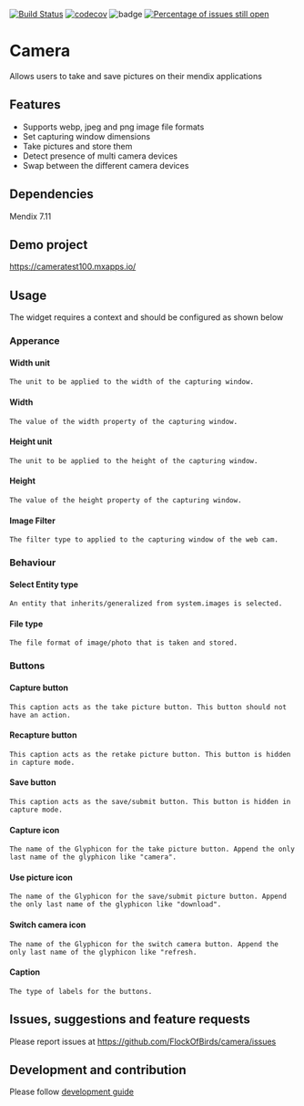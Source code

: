 [![Build Status](https://travis-ci.org/FlockOfBirds/camera.svg?branch=feature%2Finitial)](https://travis-ci.org/FlockOfBirds/camera "Travis build status")
[![codecov](https://codecov.io/gh/flockofbirds/camera/graph/badge.svg?/branch=feature%2Finitial)](https://codecov.io/gh/flockofbirds/camera "Percentage of code coverage")
![badge](https://img.shields.io/badge/mendix-7.11.0-green.svg)
[![Percentage of issues still open](http://isitmaintained.com/badge/open/FlockOfBirds/camera.svg)](http://isitmaintained.com/project/FlockOfBirds/camera "Percentage of issues still open")

# Camera
Allows users to take and save pictures on their mendix applications

## Features
* Supports webp, jpeg and png image file formats
* Set capturing window dimensions
* Take pictures and store them
* Detect presence of multi camera devices
* Swap between the different camera devices

## Dependencies
Mendix 7.11

## Demo project
https://cameratest100.mxapps.io/

## Usage
The widget requires a context and should be configured as shown below
 ### Apperance
  #### Width unit
    The unit to be applied to the width of the capturing window.
 #### Width
    The value of the width property of the capturing window.
 #### Height unit
    The unit to be applied to the height of the capturing window.
 #### Height
    The value of the height property of the capturing window.
 #### Image Filter
    The filter type to applied to the capturing window of the web cam.
### Behaviour
 #### Select Entity type
    An entity that inherits/generalized from system.images is selected.
 #### File type
    The file format of image/photo that is taken and stored.
### Buttons
 #### Capture button
    This caption acts as the take picture button. This button should not have an action.
 #### Recapture button
    This caption acts as the retake picture button. This button is hidden in capture mode.
 #### Save button
    This caption acts as the save/submit button. This button is hidden in capture mode.
 #### Capture icon
    The name of the Glyphicon for the take picture button. Append the only last name of the glyphicon like "camera".
 #### Use picture icon
    The name of the Glyphicon for the save/submit picture button. Append the only last name of the glyphicon like "download".
 #### Switch camera icon
    The name of the Glyphicon for the switch camera button. Append the only last name of the glyphicon like "refresh.
 #### Caption
    The type of labels for the buttons.

## Issues, suggestions and feature requests
Please report issues at https://github.com/FlockOfBirds/camera/issues

## Development and contribution
Please follow [development guide](/development.md)
